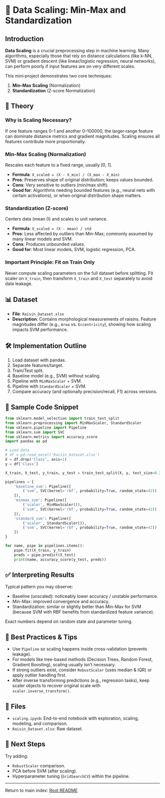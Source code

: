 # 📏 Data Scaling: Min-Max and Standardization

## Introduction

**Data Scaling** is a crucial preprocessing step in machine learning. Many algorithms, especially those that rely on distance calculations (like k-NN, SVM) or gradient descent (like linear/logistic regression, neural networks), can perform poorly if input features are on very different scales.

This mini‑project demonstrates two core techniques:
1. **Min-Max Scaling** (Normalization)
2. **Standardization** (Z-score Normalization)

## 🧠 Theory

### Why is Scaling Necessary?
If one feature ranges 0–1 and another 0–100000, the larger‑range feature can dominate distance metrics and gradient magnitudes. Scaling ensures all features contribute more proportionally.

### Min-Max Scaling (Normalization)
Rescales each feature to a fixed range, usually [0, 1].
- **Formula**: `X_scaled = (X - X_min) / (X_max - X_min)`
- **Pros**: Preserves shape of original distribution; keeps values bounded.
- **Cons**: Very sensitive to outliers (min/max shift).
- **Good for**: Algorithms needing bounded features (e.g., neural nets with certain activations), or when original distribution shape matters.

### Standardization (Z-score)
Centers data (mean 0) and scales to unit variance.
- **Formula**: `X_scaled = (X - mean) / std`
- **Pros**: Less affected by outliers than Min-Max; commonly assumed by many linear models and SVM.
- **Cons**: Produces unbounded values.
- **Good for**: Most linear models, SVM, logistic regression, PCA.

### Important Principle: Fit on Train Only
Never compute scaling parameters on the full dataset before splitting. Fit scaler on `X_train`, then transform `X_train` and `X_test` separately to avoid data leakage.

## 📊 Dataset
- **File**: `Raisin_Dataset.xlsx`
- **Description**: Contains morphological measurements of raisins. Feature magnitudes differ (e.g., `Area` vs. `Eccentricity`), showing how scaling impacts SVM performance.

## 🛠 Implementation Outline
1. Load dataset with pandas.
2. Separate features/target.
3. Train/Test split.
4. Baseline model (e.g., SVM) without scaling.
5. Pipeline with `MinMaxScaler` + SVM.
6. Pipeline with `StandardScaler` + SVM.
7. Compare accuracy (and optionally precision/recall, F1) across versions.

## 🧪 Sample Code Snippet
```python
from sklearn.model_selection import train_test_split
from sklearn.preprocessing import MinMaxScaler, StandardScaler
from sklearn.pipeline import Pipeline
from sklearn.svm import SVC
from sklearn.metrics import accuracy_score
import pandas as pd

# Load data
# df = pd.read_excel('Raisin_Dataset.xlsx')
X = df.drop('Class', axis=1)
y = df['Class']

X_train, X_test, y_train, y_test = train_test_split(X, y, test_size=0.2, random_state=42, stratify=y)

pipelines = {
    'baseline_svm': Pipeline([
        ('svm', SVC(kernel='rbf', probability=True, random_state=42))
    ]),
    'minmax_svm': Pipeline([
        ('scaler', MinMaxScaler()),
        ('svm', SVC(kernel='rbf', probability=True, random_state=42))
    ]),
    'standard_svm': Pipeline([
        ('scaler', StandardScaler()),
        ('svm', SVC(kernel='rbf', probability=True, random_state=42))
    ])
}

for name, pipe in pipelines.items():
    pipe.fit(X_train, y_train)
    preds = pipe.predict(X_test)
    print(name, accuracy_score(y_test, preds))
```

## ✅ Interpreting Results
Typical pattern you may observe:
- Baseline (unscaled): noticeably lower accuracy / unstable performance.
- Min-Max: improved convergence and accuracy.
- Standardization: similar or slightly better than Min-Max for SVM (because SVM with RBF benefits from standardized feature variance).

Exact numbers depend on random state and parameter tuning.

## 🧩 Best Practices & Tips
- Use `Pipeline` so scaling happens inside cross-validation (prevents leakage).
- For models like tree-based methods (Decision Trees, Random Forest, Gradient Boosting), scaling usually isn’t necessary.
- If strong outliers exist, consider `RobustScaler` (uses median & IQR) or apply outlier handling first.
- After inverse transforming predictions (e.g., regression tasks), keep scaler objects to recover original scale with `scaler.inverse_transform()`.

## 📂 Files
- `scaling.ipynb`: End-to-end notebook with exploration, scaling, modeling, and comparison.
- `Raisin_Dataset.xlsx`: Raw dataset.

## 🚀 Next Steps
Try adding:
- `RobustScaler` comparison.
- PCA before SVM (after scaling).
- Hyperparameter tuning (`GridSearchCV`) within the pipeline.

---
Return to main index: [Root README](../../README.md)
